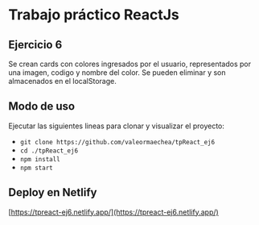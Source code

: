# Trabajo práctico ReactJs

## Ejercicio 6

Se crean cards con colores ingresados por el usuario, representados por una imagen, codigo y nombre del color. Se pueden eliminar y son almacenados en el localStorage. 

## Modo de uso

Ejecutar las siguientes lineas para clonar y visualizar el proyecto:
- `git clone https://github.com/valeormaechea/tpReact_ej6`
- `cd ./tpReact_ej6`
- `npm install`
- `npm start`

## Deploy en Netlify

[https://tpreact-ej6.netlify.app/](https://tpreact-ej6.netlify.app/)